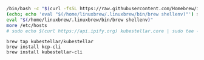 <!--brew-install-start-->
``` {.bash .hide-me}
/bin/bash -c "$(curl -fsSL https://raw.githubusercontent.com/Homebrew/install/HEAD/install.sh)"
(echo; echo 'eval "$(/home/linuxbrew/.linuxbrew/bin/brew shellenv)"') >> /home/runner/.bashrc
eval "$(/home/linuxbrew/.linuxbrew/bin/brew shellenv)"
more /etc/hosts
# sudo echo $(curl https://api.ipify.org) kubestellar.core | sudo tee -a /etc/host
```
```shell
brew tap kubestellar/kubestellar
brew install kcp-cli
brew install kubestellar-cli
```
<!--brew-install-end-->
